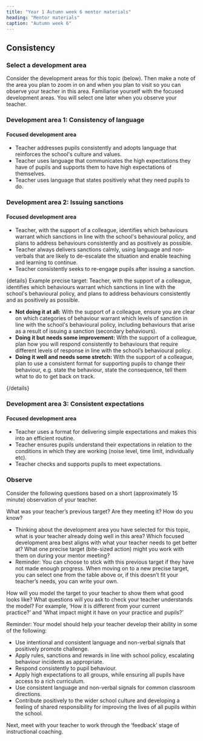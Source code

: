 ```yaml
---
title: "Year 1 Autumn week 6 mentor materials"
heading: "Mentor materials"
caption: "Autumn week 6"
---
```


## Consistency

### Select a development area

Consider the development areas for this topic (below). Then make a note of the area you plan to zoom in on and when you plan to visit so you can observe your teacher in this area. Familiarise yourself with the focused development areas. You will select one later when you observe your teacher.

### Development area 1: Consistency of language

#### Focused development area

- Teacher addresses pupils consistently and adopts language that reinforces the school's culture and values.
- Teacher uses language that communicates the high expectations they have of pupils and supports them to have high expectations of themselves.
- Teacher uses language that states positively what they need pupils to do.

### Development area 2: Issuing sanctions

#### Focused development area

- Teacher, with the support of a colleague, identifies which behaviours warrant which sanctions in line with the school's behavioural policy, and plans to address behaviours consistently and as positively as possible.
- Teacher always delivers sanctions calmly, using language and non-verbals that are likely to de-escalate the situation and enable teaching and learning to continue.
- Teacher consistently seeks to re-engage pupils after issuing a sanction.

{details}
Example precise target: Teacher, with the support of a colleague, identifies which behaviours warrant which sanctions in line with the school's behavioural policy, and plans to address behaviours consistently and as positively as possible.

- **Not doing it at all:** With the support of a colleague, ensure you are clear on which categories of behaviour warrant which levels of sanction in line with the school's behavioural policy, including behaviours that arise as a result of issuing a sanction (secondary behaviours).
- **Doing it but needs some improvement:** With the support of a colleague, plan how you will respond consistently to behaviours that require different levels of response in line with the school’s behavioural policy.
- **Doing it well and needs some stretch:** With the support of a colleague, plan to use a consistent format for supporting pupils to change their behaviour, e.g. state the behaviour, state the consequence, tell them what to do to get back on track.

{/details}

### Development area 3: Consistent expectations

#### Focused development area

- Teacher uses a format for delivering simple expectations and makes this into an efficient routine.
- Teacher ensures pupils understand their expectations in relation to the conditions in which they are working (noise level, time limit, individually etc).
- Teacher checks and supports pupils to meet expectations.

### Observe

Consider the following questions based on a short (approximately 15 minute) observation of your teacher.

What was your teacher’s previous target? Are they meeting it? How do you know?

- Thinking about the development area you have selected for this topic, what is your teacher already doing well in this area? Which focused development area best aligns with what your teacher needs to get better at? What one precise target (bite-sized action) might you work with them on during your mentor meeting?
- Reminder: You can choose to stick with this previous target if they have not made enough progress. When moving on to a new precise target, you can select one from the table above or, if this doesn’t fit your teacher’s needs, you can write your own.

How will you model the target to your teacher to show them what good looks like? What questions will you ask to check your teacher understands the model? For example, ‘How it is different from your current practice?’ and ‘What impact might it have on your practice and pupils?’

Reminder: Your model should help your teacher develop their ability in some of the following:

- Use intentional and consistent language and non-verbal signals that positively promote challenge.
- Apply rules, sanctions and rewards in line with school policy, escalating behaviour incidents as appropriate.
- Respond consistently to pupil behaviour.
- Apply high expectations to all groups, while ensuring all pupils have access to a rich curriculum.
- Use consistent language and non-verbal signals for common classroom directions.
- Contribute positively to the wider school culture and developing a feeling of shared responsibility for improving the lives of all pupils within the school.

Next, meet with your teacher to work through the ‘feedback’ stage of instructional coaching.
